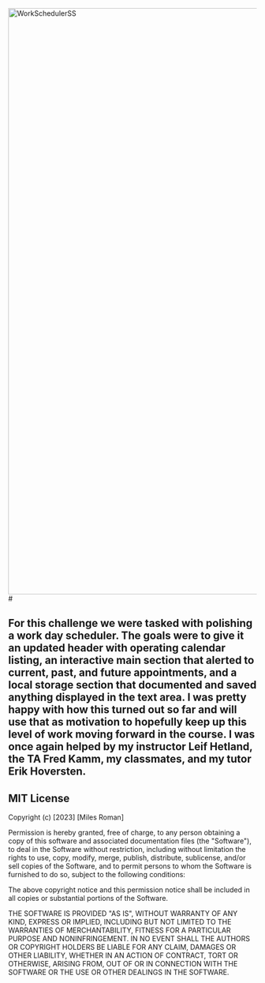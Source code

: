 <img width="1188" alt="WorkSchedulerSS" src="https://user-images.githubusercontent.com/125937929/228986899-f538603f-5223-4fa6-bccc-bae38f53feec.png">
# <work_day_scheduler>

##  For this challenge we were tasked with polishing a work day scheduler.  The goals were to give it an updated header with operating calendar listing, an interactive main section that alerted to current, past, and future appointments, and a local storage section that documented and saved anything displayed in the text area.  I was pretty happy with how this turned out so far and will use that as motivation to hopefully keep up this level of work moving forward in the course.  I was once again helped by my instructor Leif Hetland, the TA Fred Kamm, my classmates, and my tutor Erik Hoversten.  

## MIT License

Copyright (c) [2023] [Miles Roman]

Permission is hereby granted, free of charge, to any person obtaining a copy of this software and associated documentation files (the "Software"), to deal
in the Software without restriction, including without limitation the rights
to use, copy, modify, merge, publish, distribute, sublicense, and/or sell
copies of the Software, and to permit persons to whom the Software is
furnished to do so, subject to the following conditions:

The above copyright notice and this permission notice shall be included in all
copies or substantial portions of the Software.

THE SOFTWARE IS PROVIDED "AS IS", WITHOUT WARRANTY OF ANY KIND, EXPRESS OR
IMPLIED, INCLUDING BUT NOT LIMITED TO THE WARRANTIES OF MERCHANTABILITY,
FITNESS FOR A PARTICULAR PURPOSE AND NONINFRINGEMENT. IN NO EVENT SHALL THE
AUTHORS OR COPYRIGHT HOLDERS BE LIABLE FOR ANY CLAIM, DAMAGES OR OTHER
LIABILITY, WHETHER IN AN ACTION OF CONTRACT, TORT OR OTHERWISE, ARISING FROM,
OUT OF OR IN CONNECTION WITH THE SOFTWARE OR THE USE OR OTHER DEALINGS IN THE
SOFTWARE.
